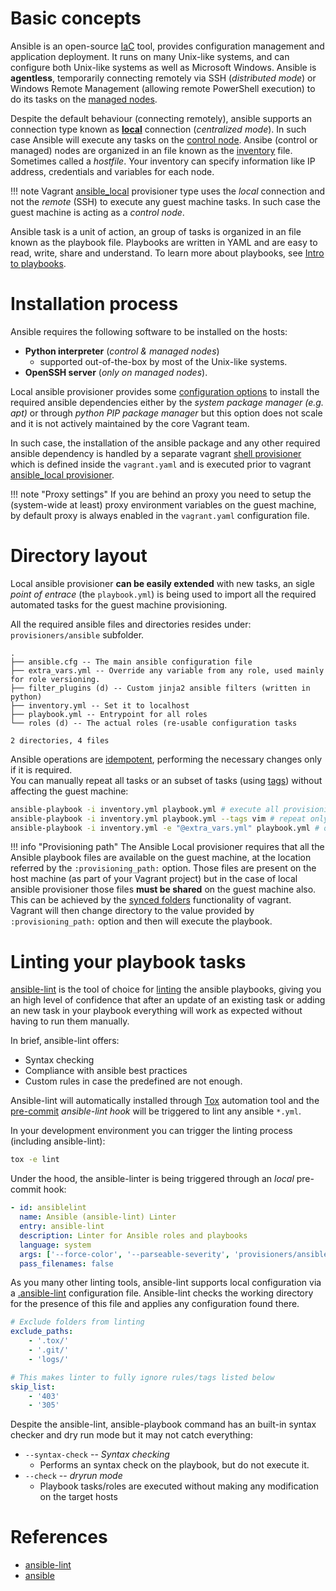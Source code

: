 # Basic concepts

Ansible is an open-source [IaC](https://en.wikipedia.org/wiki/Infrastructure_as_code) tool, provides configuration management and application deployment. It runs on many Unix-like systems, and can configure both Unix-like systems as well as Microsoft Windows. Ansible is **agentless**, temporarily connecting remotely via SSH (*distributed mode*) or Windows Remote Management (allowing remote PowerShell execution) to do its tasks on the [managed nodes](https://docs.ansible.com/ansible/latest/network/getting_started/basic_concepts.html).

Despite the default behaviour (connecting remotely), ansible supports an connection type known as **[local](https://docs.ansible.com/ansible/latest/inventory/implicit_localhost.html)** connection (*centralized mode*). In such case Ansible will execute any tasks on the [control node](https://docs.ansible.com/ansible/latest/network/getting_started/basic_concepts.html). Ansibe (control or managed) nodes are organized in an file known as the [inventory](https://docs.ansible.com/ansible/latest//user_guide/intro_inventory.html) file. Sometimes called a *hostfile*. Your inventory can specify information like IP address, credentials and variables for each node.

!!! note
    Vagrant [ansible_local](../vagrant/provisioners.md) provisioner type uses the *local* connection and not the *remote* (SSH) to execute any guest machine tasks. In such case the guest machine is acting as a *control node*.

Ansible task is a unit of action, an group of tasks is organized in an file known as the playbook file. Playbooks are written in YAML and are easy to read, write, share and understand. To learn more about playbooks, see [Intro to playbooks](https://docs.ansible.com/ansible/latest/user_guide/playbooks_intro.html#about-playbooks).

# Installation process

Ansible requires the following software to be installed on the hosts:

- **Python interpreter** (*control & managed nodes*)
    - supported out-of-the-box by most of the Unix-like systems.
- **OpenSSH server** (*only on managed nodes*).

Local ansible provisioner provides some [configuration options](https://www.vagrantup.com/docs/provisioning/ansible_local) to install the required ansible dependencies either by the *system package manager (e.g. apt)* or through *python PIP package manager* but this option does not scale and it is not actively maintained by the core Vagrant team.

In such case, the installation of the ansible package and any other required ansible dependency is handled by a separate vagrant [shell provisioner](../vagrant/provisioners.md#shell-provisioner) which is defined inside the ``vagrant.yaml`` and is executed prior to vagrant [ansible_local provisioner](../vagrant/provisioners.md#local-ansible-provisioner).

!!! note "Proxy settings"
    If you are behind an proxy you need to setup the (system-wide at least) proxy environment variables on the guest machine,
    by default proxy is always enabled in the ``vagrant.yaml`` configuration file.

# Directory layout

Local ansible provisioner **can be easily extended** with new tasks, an sigle *point of entrace* (the ``playbook.yml``) is being used
to import all the required automated tasks for the guest machine provisioning.

All the required ansible files and directories resides under: ``provisioners/ansible`` subfolder.

```console
.
├── ansible.cfg -- The main ansible configuration file
├── extra_vars.yml -- Override any variable from any role, used mainly for role versioning.
├── filter_plugins (d) -- Custom jinja2 ansible filters (written in python)
├── inventory.yml -- Set it to localhost
├── playbook.yml -- Entrypoint for all roles
└── roles (d) -- The actual roles (re-usable configuration tasks

2 directories, 4 files
```

Ansible operations are [idempotent](https://en.wikipedia.org/wiki/Idempotence), performing the necessary changes only if it is required.<br>
You can manually repeat all tasks or an subset of tasks (using [tags](https://docs.ansible.com/ansible/latest/user_guide/playbooks_tags.html)) without affecting the guest machine:

```bash
ansible-playbook -i inventory.yml playbook.yml # execute all provisioning tasks
ansible-playbook -i inventory.yml playbook.yml --tags vim # repeat only the vim related tasks
ansible-playbook -i inventory.yml -e "@extra_vars.yml" playbook.yml # override default variables, e.g. update binaries.
```

!!! info "Provisioning path"
    The Ansible Local provisioner requires that all the Ansible playbook files are available on the guest machine,
    at the location referred by the ``:provisioning_path:`` option. Those files are present on the host machine (as part of your Vagrant project) but
    in the case of local ansible provisioner those files **must be shared** on the guest machine also. This can be achieved by the [synced folders](../vagrant/shared.md) functionality of vagrant. Vagrant will then change directory to the value provided by ``:provisioning_path:`` option and then will execute the playbook.

# Linting your playbook tasks

[ansible-lint](https://github.com/ansible-community/ansible-lint) is the tool of choice for [linting](https://en.wikipedia.org/wiki/Lint_(software)) the ansible playbooks, giving you an high level of confidence that after an update of an existing task or adding an new task in your playbook everything will work as expected without having to run them manually.

In brief, ansible-lint offers:

- Syntax checking
- Compliance with ansible best practices
- Custom rules in case the predefined are not enough.

Ansible-lint will automatically installed through [Tox](./tox.md) automation tool and the [pre-commit](./hooks.md) *ansible-lint hook* will be triggered to lint any ansible ``*.yml``.

In your development environment you can trigger the linting process (including ansible-lint):
```bash
tox -e lint
```

Under the hood, the ansible-linter is being triggered through an *local* pre-commit hook:

```yaml
- id: ansiblelint
  name: Ansible (ansible-lint) Linter
  entry: ansible-lint
  description: Linter for Ansible roles and playbooks
  language: system
  args: ['--force-color', '--parseable-severity', 'provisioners/ansible/playbook.yml']
  pass_filenames: false
```

As you many other linting tools, ansible-lint supports local configuration via a [.ansible-lint](https://ansible-lint.readthedocs.io/en/latest/configuring.html#configuration-file) configuration file. Ansible-lint checks the working directory for the presence of this file and applies any configuration found there.

```yaml
# Exclude folders from linting
exclude_paths:
    - '.tox/'
    - '.git/'
    - 'logs/'

# This makes linter to fully ignore rules/tags listed below
skip_list:
    - '403'
    - '305'
```

Despite the ansible-lint, ansible-playbook command has an built-in syntax checker and dry run mode but it may not catch everything:

- ``--syntax-check`` -- *Syntax checking*
    - Performs an syntax check on the playbook, but do not execute it.
- ``--check`` -- *dryrun mode*
    - Playbook tasks/roles are executed without making any modification on the target hosts

# References

- [ansible-lint](https://github.com/ansible-community/ansible-lint)
- [ansible](https://docs.ansible.com/)
